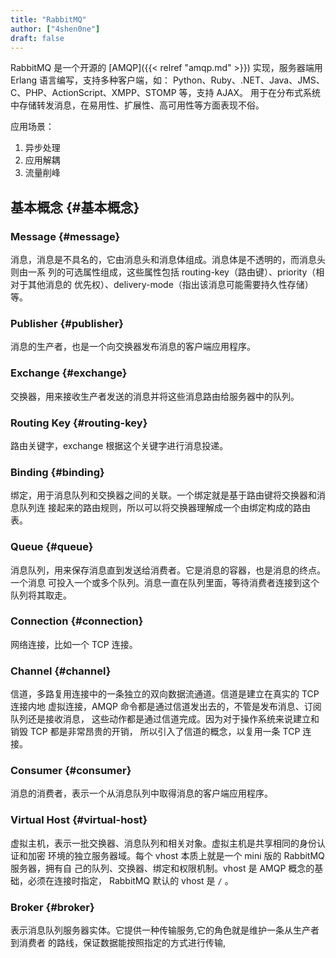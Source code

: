 ```yaml
---
title: "RabbitMQ"
author: ["4shen0ne"]
draft: false
---
```


RabbitMQ 是一个开源的 [AMQP]({{< relref "amqp.md" >}}) 实现，服务器端用 Erlang 语言编写，支持多种客户端，如：
Python、Ruby、.NET、Java、JMS、C、PHP、ActionScript、XMPP、STOMP 等，支持 AJAX。
用于在分布式系统中存储转发消息，在易用性、扩展性、高可用性等方面表现不俗。

应用场景：

1.  异步处理
2.  应用解耦
3.  流量削峰


## 基本概念 {#基本概念}


### Message {#message}

消息，消息是不具名的，它由消息头和消息体组成。消息体是不透明的，而消息头则由一系
列的可选属性组成，这些属性包括 routing-key（路由键）、priority（相对于其他消息的
优先权）、delivery-mode（指出该消息可能需要持久性存储）等。


### Publisher {#publisher}

消息的生产者，也是一个向交换器发布消息的客户端应用程序。


### Exchange {#exchange}

交换器，用来接收生产者发送的消息并将这些消息路由给服务器中的队列。


### Routing Key {#routing-key}

路由关键字，exchange 根据这个关键字进行消息投递。


### Binding {#binding}

绑定，用于消息队列和交换器之间的关联。一个绑定就是基于路由键将交换器和消息队列连
接起来的路由规则，所以可以将交换器理解成一个由绑定构成的路由表。


### Queue {#queue}

消息队列，用来保存消息直到发送给消费者。它是消息的容器，也是消息的终点。一个消息
可投入一个或多个队列。消息一直在队列里面，等待消费者连接到这个队列将其取走。


### Connection {#connection}

网络连接，比如一个 TCP 连接。


### Channel {#channel}

信道，多路复用连接中的一条独立的双向数据流通道。信道是建立在真实的 TCP 连接内地
虚拟连接，AMQP 命令都是通过信道发出去的，不管是发布消息、订阅队列还是接收消息，
这些动作都是通过信道完成。因为对于操作系统来说建立和销毁 TCP 都是非常昂贵的开销，
所以引入了信道的概念，以复用一条 TCP 连接。


### Consumer {#consumer}

消息的消费者，表示一个从消息队列中取得消息的客户端应用程序。


### Virtual Host {#virtual-host}

虚拟主机，表示一批交换器、消息队列和相关对象。虚拟主机是共享相同的身份认证和加密
环境的独立服务器域。每个 vhost 本质上就是一个 mini 版的 RabbitMQ 服务器，拥有自
己的队列、交换器、绑定和权限机制。vhost 是 AMQP 概念的基础，必须在连接时指定，
RabbitMQ 默认的 vhost 是 `/` 。


### Broker {#broker}

表示消息队列服务器实体。它提供一种传输服务,它的角色就是维护一条从生产者到消费者
的路线，保证数据能按照指定的方式进行传输,
